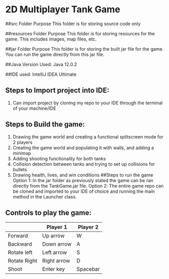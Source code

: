 # 2D Multiplayer Tank Game

##src Folder Purpose
This folder is for storing source code only

##resources Folder Purpose
This folder is for storing resources for the game. This includes images, map files, etc.

##jar Folder Purpose
This folder is for storing the built jar file for the game. You can run the game directly from this jar file.

##Java Version Used: Java 12.0.2

##IDE used: IntelliJ IDEA Ultimate

## Steps to Import project into IDE:
1. Can import project by cloning my repo to your IDE through the terminal of your machine/IDE
## Steps to Build the game:
1. Drawing the game world and creating a functional splitscreen mode for 2 players
2. Creating the game world and populating it with walls, and adding a minimap
3. Adding shooting functionality for both tanks
4. Collision detection between tanks and trying to set up collisions for bullets
5. Drawing health, lives, and win conditions 
##Steps to run the game
Option 1: In the jar folder as previously stated the game can be ran directly from the TankGame.jar file.
Option 2: The entire game repo can be cloned and imported to your IDE of choice and running the main method in the Launcher class.
## Controls to play the game:

|               | Player 1 | Player 2 |
|---------------|----------|----------|
|  Forward      |     Up arrow     |   W        |
|  Backward     | Down arrow         |  A        |
|  Rotate left  | Left arrow         |     S     |
|  Rotate Right | Right arrow         |   D       |
|  Shoot        |  Enter key        |    Spacebar      |